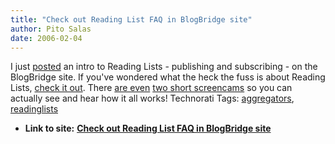 ```yaml
---
title: "Check out Reading List FAQ in BlogBridge site"
author: Pito Salas
date: 2006-02-04
---
```


I just
[posted](<http://www.blogbridge.com/archives/2006/02/what_is_a_blogb.php>) an
intro to Reading Lists - publishing and subscribing - on the BlogBridge site.
If you've wondered what the heck the fuss is about Reading Lists, [check it
out](<http://www.blogbridge.com/archives/2006/02/what_is_a_blogb.php>). There
[are even](<http://www.blogbridge.com/archives/2006/01/new_screencast.php>)
[two short
screencams](<http://www.blogbridge.com/movies/bbreadinglistpub.mov>) so you
can actually see and hear how it all works! Technorati Tags:
[aggregators](<http://www.technorati.com/tag/aggregators>),
[readinglists](<http://www.technorati.com/tag/readinglists>)


* **Link to site:** **[Check out Reading List FAQ in BlogBridge site](None)**
